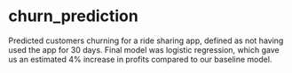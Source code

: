 # churn_prediction
Predicted customers churning for a ride sharing app, defined as not having used the app for 30 days. Final model was logistic regression, which gave us an estimated 4% increase in profits compared to our baseline model.
